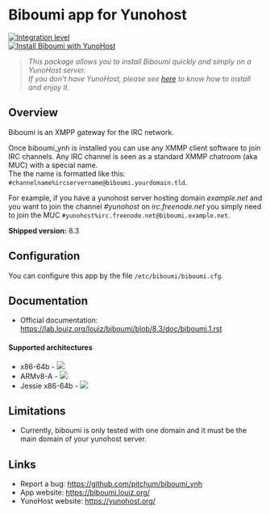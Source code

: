 # Biboumi app for Yunohost

[![Integration level](https://dash.yunohost.org/integration/biboumi.svg)](https://dash.yunohost.org/appci/app/biboumi)  
[![Install Biboumi with YunoHost](https://install-app.yunohost.org/install-with-yunohost.png)](https://install-app.yunohost.org/?app=biboumi)

> *This package allows you to install Biboumi quickly and simply on a YunoHost server.  
If you don't have YunoHost, please see [here](https://yunohost.org/#/install) to know how to install and enjoy it.*

## Overview

Biboumi is an XMPP gateway for the IRC network.

Once biboumi_ynh is installed you can use any XMMP client software to
join IRC channels. Any IRC channel is seen as a standard XMMP chatroom
(aka MUC) with a special name.  
The the name is formatted like this: `#channelname%ircservername@biboumi.yourdomain.tld`.

For example, if you have a yunohost server hosting domain *example.net*
and you want to join the channel *#yunohost* on *irc.freenode.net* you
simply need to join the MUC `#yunohost%irc.freenode.net@biboumi.example.net`.

**Shipped version:** 8.3

## Configuration

You can configure this app by the file `/etc/biboumi/biboumi.cfg`.

## Documentation

 * Official documentation: https://lab.louiz.org/louiz/biboumi/blob/8.3/doc/biboumi.1.rst

#### Supported architectures

* x86-64b - [![](https://ci-apps.yunohost.org/ci/logs/biboumi%20%28Community%29.svg)](https://ci-apps.yunohost.org/ci/apps/biboumi/)
* ARMv8-A - [![](https://ci-apps-arm.yunohost.org/ci/logs/biboumi%20%28Community%29.svg)](https://ci-apps-arm.yunohost.org/ci/apps/biboumi/)
* Jessie x86-64b - [![](https://ci-stretch.nohost.me/ci/logs/biboumi%20%28Community%29.svg)](https://ci-stretch.nohost.me/ci/apps/biboumi/)

## Limitations

* Currently, biboumi is only tested with one domain and it must be the main domain of your yunohost server.

## Links

 * Report a bug: https://github.com/pitchum/biboumi_ynh
 * App website: https://biboumi.louiz.org/
 * YunoHost website: https://yunohost.org/
